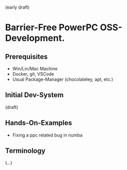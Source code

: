 (early draft)

# Barrier-Free PowerPC OSS-Development.



## Prerequisites

* Win/Lin/Mac Machine
* Docker, git, VSCode
* Usual Package-Manager (chocolateley, apt, etc.)

## Initial Dev-System

(draft)

## Hands-On-Examples

* Fixing a ppc related bug in numba

## Terminology

(...)
